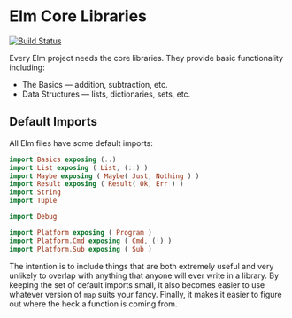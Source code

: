 # Elm Core Libraries

[![Build Status](https://travis-ci.org/elm-lang/core.svg?branch=master)](https://travis-ci.org/elm-lang/core)

Every Elm project needs the core libraries. They provide basic functionality including:

  * The Basics &mdash; addition, subtraction, etc.
  * Data Structures &mdash; lists, dictionaries, sets, etc.


## Default Imports

All Elm files have some default imports:

```elm
import Basics exposing (..)
import List exposing ( List, (::) )
import Maybe exposing ( Maybe( Just, Nothing ) )
import Result exposing ( Result( Ok, Err ) )
import String
import Tuple

import Debug

import Platform exposing ( Program )
import Platform.Cmd exposing ( Cmd, (!) )
import Platform.Sub exposing ( Sub )
```

The intention is to include things that are both extremely useful and very
unlikely to overlap with anything that anyone will ever write in a library.
By keeping the set of default imports small, it also becomes easier to use
whatever version of `map` suits your fancy. Finally, it makes it easier to
figure out where the heck a function is coming from.
